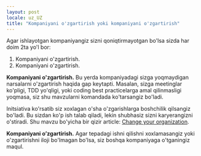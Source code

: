 ```yaml
---
layout: post
locale: uz_UZ
title: "Kompaniyani o'zgartirish yoki kompaniyani o'zgartirish"
---
```


Agar ishlayotgan kompaniyangiz sizni qoniqtirmayotgan bo'lsa sizda har doim 2ta yo'l bor:
1. Kompaniyani o'zgartirish.
1. Kompaniyani o'zgartirish.

__Kompaniyani o'zgartirish.__ Bu yerda kompaniyadagi sizga yoqmaydigan narsalarni o'zgartirish haqida gap keytapti. Masalan, sizga meetinglar ko'pligi, TDD yo'qligi, yoki coding best practicelarga amal qilinmasligi yoqmasa, siz shu mavzularni komandada ko'tarsangiz bo'ladi. 

Initsiativa ko'rsatib siz xoxlagan o'sha o'zgarishlarga boshchilik qilsangiz bo'ladi. Bu sizdan ko'p ish talab qiladi, lekin shubhasiz sizni karyerangizni o'stiradi. Shu mavzu bo'yicha bir qizir article: [Change your organization](https://web.archive.org/web/20130721011202/http://agile2003.agilealliance.org/files/R1Paper.pdf).

__Kompaniyani o’zgartirish.__ Agar tepadagi ishni qilishni xoxlamasangiz yoki o'zgartirishni iloji bo'lmagan bo'lsa, siz boshqa kompaniyaga o'tganingiz maqul.